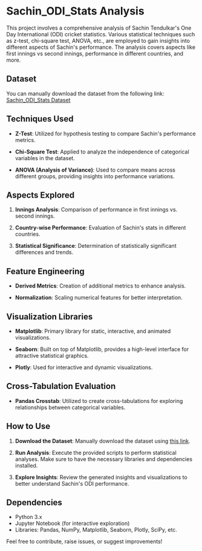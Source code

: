# Sachin_ODI_Stats Analysis

This project involves a comprehensive analysis of Sachin Tendulkar's One Day International (ODI) cricket statistics. Various statistical techniques such as z-test, chi-square test, ANOVA, etc., are employed to gain insights into different aspects of Sachin's performance. The analysis covers aspects like first innings vs second innings, performance in different countries, and more.

## Dataset

You can manually download the dataset from the following link: [Sachin_ODI_Stats Dataset](https://drive.google.com/file/d/1oJbdRpTLqPu1SIBXHkzWRaLaZbvZot7w/view?usp=sharing)

## Techniques Used

- **Z-Test**: Utilized for hypothesis testing to compare Sachin's performance metrics.
  
- **Chi-Square Test**: Applied to analyze the independence of categorical variables in the dataset.
  
- **ANOVA (Analysis of Variance)**: Used to compare means across different groups, providing insights into performance variations.

## Aspects Explored

1. **Innings Analysis**: Comparison of performance in first innings vs. second innings.
  
2. **Country-wise Performance**: Evaluation of Sachin's stats in different countries.
  
3. **Statistical Significance**: Determination of statistically significant differences and trends.

## Feature Engineering

- **Derived Metrics**: Creation of additional metrics to enhance analysis.
  
- **Normalization**: Scaling numerical features for better interpretation.

## Visualization Libraries

- **Matplotlib**: Primary library for static, interactive, and animated visualizations.
  
- **Seaborn**: Built on top of Matplotlib, provides a high-level interface for attractive statistical graphics.
  
- **Plotly**: Used for interactive and dynamic visualizations.

## Cross-Tabulation Evaluation

- **Pandas Crosstab**: Utilized to create cross-tabulations for exploring relationships between categorical variables.

## How to Use

1. **Download the Dataset**: Manually download the dataset using [this link](https://drive.google.com/file/d/1oJbdRpTLqPu1SIBXHkzWRaLaZbvZot7w/view?usp=sharing).

2. **Run Analysis**: Execute the provided scripts to perform statistical analyses. Make sure to have the necessary libraries and dependencies installed.

3. **Explore Insights**: Review the generated insights and visualizations to better understand Sachin's ODI performance.

## Dependencies

- Python 3.x
- Jupyter Notebook (for interactive exploration)
- Libraries: Pandas, NumPy, Matplotlib, Seaborn, Plotly, SciPy, etc.

Feel free to contribute, raise issues, or suggest improvements!
